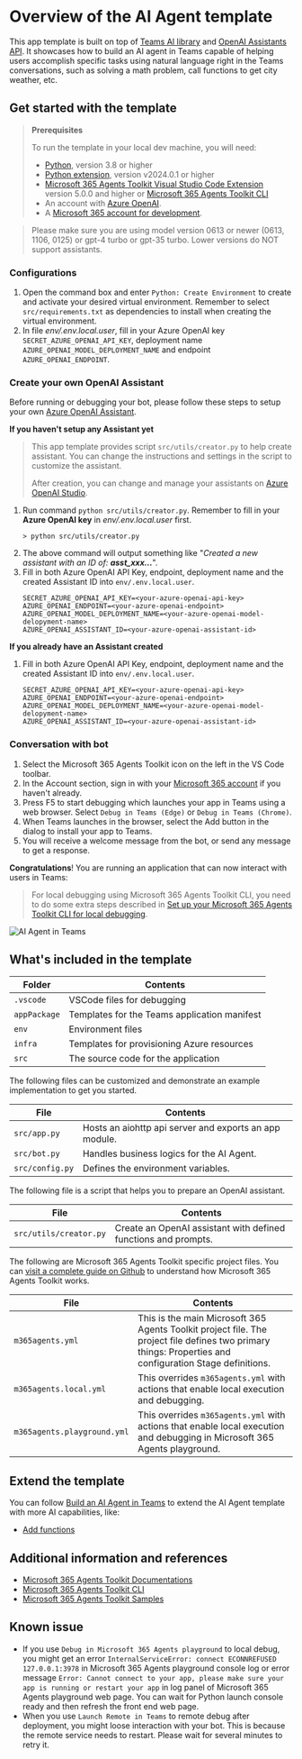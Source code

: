 # Overview of the AI Agent template

This app template is built on top of [Teams AI library](https://aka.ms/teams-ai-library) and [OpenAI Assistants API](https://platform.openai.com/docs/assistants/overview).
It showcases how to build an AI agent in Teams capable of helping users accomplish specific tasks using natural language right in the Teams conversations, such as solving a math problem, call functions to get city weather, etc.

## Get started with the template

> **Prerequisites**
>
> To run the template in your local dev machine, you will need:
>
> - [Python](https://www.python.org/), version 3.8 or higher
> - [Python extension](https://code.visualstudio.com/docs/languages/python), version v2024.0.1 or higher
> - [Microsoft 365 Agents Toolkit Visual Studio Code Extension](https://aka.ms/teams-toolkit) version 5.0.0 and higher or [Microsoft 365 Agents Toolkit CLI](https://aka.ms/teamsfx-toolkit-cli)
> - An account with [Azure OpenAI](https://aka.ms/oai/access).
> - A [Microsoft 365 account for development](https://docs.microsoft.com/microsoftteams/platform/toolkit/accounts).

> Please make sure you are using model version 0613 or newer (0613, 1106, 0125) or gpt-4 turbo or gpt-35 turbo. Lower versions do NOT support assistants.

### Configurations
1. Open the command box and enter `Python: Create Environment` to create and activate your desired virtual environment. Remember to select `src/requirements.txt` as dependencies to install when creating the virtual environment.
1. In file *env/.env.local.user*, fill in your Azure OpenAI key `SECRET_AZURE_OPENAI_API_KEY`, deployment name `AZURE_OPENAI_MODEL_DEPLOYMENT_NAME` and endpoint `AZURE_OPENAI_ENDPOINT`.

### Create your own OpenAI Assistant

Before running or debugging your bot, please follow these steps to setup your own [Azure OpenAI Assistant](https://learn.microsoft.com/en-us/azure/ai-services/openai/how-to/assistant).

**If you haven't setup any Assistant yet**

> This app template provides script `src/utils/creator.py` to help create assistant. You can change the instructions and settings in the script to customize the assistant.
> 
> After creation, you can change and manage your assistants on [Azure OpenAI Studio](https://oai.azure.com/).

1. Run command `python src/utils/creator.py`. Remember to fill in your **Azure OpenAI key** in *env/.env.local.user* first.
   ```
   > python src/utils/creator.py
   ```
1. The above command will output something like "*Created a new assistant with an ID of: **asst_xxx...***".
1. Fill in both Azure OpenAI API Key, endpoint, deployment name and the created Assistant ID into `env/.env.local.user`.
   ```
   SECRET_AZURE_OPENAI_API_KEY=<your-azure-openai-api-key>
   AZURE_OPENAI_ENDPOINT=<your-azure-openai-endpoint>
   AZURE_OPENAI_MODEL_DEPLOYMENT_NAME=<your-azure-openai-model-delopyment-name>
   AZURE_OPENAI_ASSISTANT_ID=<your-azure-openai-assistant-id>
   ```

**If you already have an Assistant created**

1. Fill in both Azure OpenAI API Key, endpoint, deployment name and the created Assistant ID into `env/.env.local.user`.
   ```
   SECRET_AZURE_OPENAI_API_KEY=<your-azure-openai-api-key>
   AZURE_OPENAI_ENDPOINT=<your-azure-openai-endpoint>
   AZURE_OPENAI_MODEL_DEPLOYMENT_NAME=<your-azure-openai-model-delopyment-name>
   AZURE_OPENAI_ASSISTANT_ID=<your-azure-openai-assistant-id>
   ```

### Conversation with bot
1. Select the Microsoft 365 Agents Toolkit icon on the left in the VS Code toolbar.
1. In the Account section, sign in with your [Microsoft 365 account](https://docs.microsoft.com/microsoftteams/platform/toolkit/accounts) if you haven't already.
1. Press F5 to start debugging which launches your app in Teams using a web browser. Select `Debug in Teams (Edge)` or `Debug in Teams (Chrome)`.
1. When Teams launches in the browser, select the Add button in the dialog to install your app to Teams.
1. You will receive a welcome message from the bot, or send any message to get a response.

**Congratulations**! You are running an application that can now interact with users in Teams:

> For local debugging using Microsoft 365 Agents Toolkit CLI, you need to do some extra steps described in [Set up your Microsoft 365 Agents Toolkit CLI for local debugging](https://aka.ms/teamsfx-cli-debugging).

![AI Agent in Teams](https://github.com/OfficeDev/TeamsFx/assets/37978464/fd1cf673-e7d8-4826-9cac-e9481a74ee1e)

## What's included in the template

| Folder       | Contents                                            |
| - | - |
| `.vscode`    | VSCode files for debugging                          |
| `appPackage` | Templates for the Teams application manifest        |
| `env`        | Environment files                                   |
| `infra`      | Templates for provisioning Azure resources          |
| `src`        | The source code for the application                 |

The following files can be customized and demonstrate an example implementation to get you started.

| File                                 | Contents                                           |
| - | - |
|`src/app.py`| Hosts an aiohttp api server and exports an app module.|
|`src/bot.py`| Handles business logics for the AI Agent.|
|`src/config.py`| Defines the environment variables.|

The following file is a script that helps you to prepare an OpenAI assistant.

| File                                 | Contents                                           |
| - | - |
|`src/utils/creator.py`| Create an OpenAI assistant with defined functions and prompts.|

The following are Microsoft 365 Agents Toolkit specific project files. You can [visit a complete guide on Github](https://github.com/OfficeDev/TeamsFx/wiki/Teams-Toolkit-Visual-Studio-Code-v5-Guide#overview) to understand how Microsoft 365 Agents Toolkit works.

| File                                 | Contents                                           |
| - | - |
|`m365agents.yml`|This is the main Microsoft 365 Agents Toolkit project file. The project file defines two primary things:  Properties and configuration Stage definitions. |
|`m365agents.local.yml`|This overrides `m365agents.yml` with actions that enable local execution and debugging.|
|`m365agents.playground.yml`|This overrides `m365agents.yml` with actions that enable local execution and debugging in Microsoft 365 Agents playground.|

## Extend the template

You can follow [Build an AI Agent in Teams](https://aka.ms/teamsfx-ai-agent) to extend the AI Agent template with more AI capabilities, like:
- [Add functions](https://aka.ms/teamsfx-ai-agent#add-functions-build-new)

## Additional information and references

- [Microsoft 365 Agents Toolkit Documentations](https://docs.microsoft.com/microsoftteams/platform/toolkit/teams-toolkit-fundamentals)
- [Microsoft 365 Agents Toolkit CLI](https://aka.ms/teamsfx-toolkit-cli)
- [Microsoft 365 Agents Toolkit Samples](https://github.com/OfficeDev/TeamsFx-Samples)

## Known issue
- If you use `Debug in Microsoft 365 Agents playground` to local debug, you might get an error `InternalServiceError: connect ECONNREFUSED 127.0.0.1:3978` in Microsoft 365 Agents playground console log or error message `Error: Cannot connect to your app,
please make sure your app is running or restart your app` in log panel of Microsoft 365 Agents playground web page. You can wait for Python launch console ready and then refresh the front end web page.
- When you use `Launch Remote in Teams` to remote debug after deployment, you might loose interaction with your bot. This is because the remote service needs to restart. Please wait for several minutes to retry it.
